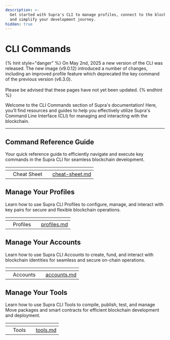 ```yaml
---
description: >-
  Get started with Supra's CLI to manage profiles, connect to the blockchain,
  and simplify your development journey.
hidden: true
---
```


# CLI Commands

{% hint style="danger" %}
On May 2nd, 2025 a new version of the CLI was released. The new image (v9.0.12) introduced a number of changes, including an improved profile feature which deprecated the key command of the previous version (v6.3.0).\
\
Please be advised that these pages have not yet been updated.
{% endhint %}

Welcome to the CLI Commands section of Supra's documentation! Here, you’ll find resources and guides to help you effectively utilize Supra's Command Line Interface (CLI) for managing and interacting with the blockchain.

***

## Command Reference Guide

Your quick reference guide to efficiently navigate and execute key commands in the Supra CLI for seamless blockchain development.

<table data-view="cards"><thead><tr><th></th><th></th><th></th><th data-hidden data-card-target data-type="content-ref"></th></tr></thead><tbody><tr><td></td><td>Cheat Sheet</td><td></td><td><a href="cheat-sheet.md">cheat-sheet.md</a></td></tr></tbody></table>

## Manage Your Profiles

Learn how to use Supra CLI Profiles to configure, manage, and interact with key pairs for secure and flexible blockchain operations.

<table data-view="cards"><thead><tr><th></th><th></th><th></th><th data-hidden data-card-target data-type="content-ref"></th></tr></thead><tbody><tr><td></td><td>Profiles</td><td></td><td><a href="profiles.md">profiles.md</a></td></tr></tbody></table>

## Manage Your Accounts

Learn how to use Supra CLI Accounts to create, fund, and interact with blockchain identities for seamless and secure on-chain operations.

<table data-view="cards"><thead><tr><th></th><th></th><th></th><th data-hidden data-card-target data-type="content-ref"></th></tr></thead><tbody><tr><td></td><td>Accounts</td><td></td><td><a href="accounts.md">accounts.md</a></td></tr></tbody></table>

## Manage Your Tools

Learn how to use Supra CLI Tools to compile, publish, test, and manage Move packages and smart contracts for efficient blockchain development and deployment.

<table data-view="cards"><thead><tr><th></th><th></th><th></th><th data-hidden data-card-target data-type="content-ref"></th></tr></thead><tbody><tr><td></td><td>Tools</td><td></td><td><a href="tools.md">tools.md</a></td></tr></tbody></table>
